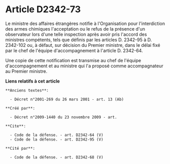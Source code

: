 # Article D2342-73

Le ministre des affaires étrangères notifie à l'Organisation pour l'interdiction des armes chimiques l'acceptation ou le
refus de la présence d'un observateur lors d'une telle inspection après avoir pris l'accord des ministres compétents, tels
que définis par les articles D. 2342-95 à D. 2342-102 ou, à défaut, sur décision du Premier ministre, dans le délai fixé par
le chef de l'équipe d'accompagnement à l'article D. 2342-64. 

Une copie de cette notification est transmise au chef de l'équipe d'accompagnement et au ministre qui l'a proposé comme
accompagnateur au Premier ministre.

**Liens relatifs à cet article**

	**Anciens textes**:

	  - Décret n°2001-269 du 26 mars 2001 - art. 13 (Ab)

	**Créé par**:

	  - Décret n°2009-1440 du 23 novembre 2009 - art.

	**Cite**:

	  - Code de la défense. - art. D2342-64 (V)
	  - Code de la défense. - art. D2342-95 (V)

	**Cité par**:

	  - Code de la défense. - art. D2342-68 (V)
